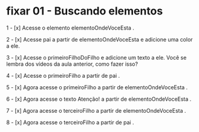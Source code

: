 # fixar 01 - Buscando elementos

  1 - [x] Acesse o elemento elementoOndeVoceEsta .

  2 - [x] Acesse pai a partir de elementoOndeVoceEsta e adicione uma color a ele.

  3 - [x] Acesse o primeiroFilhoDoFilho e adicione um texto a ele. Você se lembra dos vídeos da 
  aula anterior, como fazer isso?

  4 - [x] Acesse o primeiroFilho a partir de pai .

  5 - [x] Agora acesse o primeiroFilho a partir de elementoOndeVoceEsta .

  6 - [x] Agora acesse o texto Atenção! a partir de elementoOndeVoceEsta .

  7 - [x] Agora acesse o terceiroFilho a partir de elementoOndeVoceEsta .

  8 - [x] Agora acesse o terceiroFilho a partir de pai .
